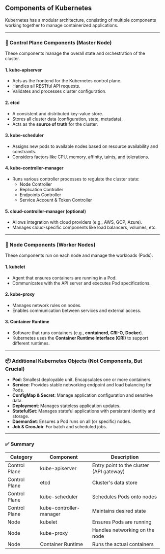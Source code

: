 ## Components of Kubernetes

Kubernetes has a modular architecture, consisting of multiple components working together to manage containerized applications.

---

### 🧠 Control Plane Components (Master Node)

These components manage the overall state and orchestration of the cluster.

#### 1. **kube-apiserver**
- Acts as the frontend for the Kubernetes control plane.
- Handles all RESTful API requests.
- Validates and processes cluster configuration.

#### 2. **etcd**
- A consistent and distributed key-value store.
- Stores all cluster data (configuration, state, metadata).
- Acts as the **source of truth** for the cluster.

#### 3. **kube-scheduler**
- Assigns new pods to available nodes based on resource availability and constraints.
- Considers factors like CPU, memory, affinity, taints, and tolerations.

#### 4. **kube-controller-manager**
- Runs various controller processes to regulate the cluster state:
  - Node Controller
  - Replication Controller
  - Endpoints Controller
  - Service Account & Token Controller

#### 5. **cloud-controller-manager** (optional)
- Allows integration with cloud providers (e.g., AWS, GCP, Azure).
- Manages cloud-specific components like load balancers, volumes, etc.

---

### 🧱 Node Components (Worker Nodes)

These components run on each node and manage the workloads (Pods).

#### 1. **kubelet**
- Agent that ensures containers are running in a Pod.
- Communicates with the API server and executes Pod specifications.

#### 2. **kube-proxy**
- Manages network rules on nodes.
- Enables communication between services and external access.

#### 3. **Container Runtime**
- Software that runs containers (e.g., **containerd**, **CRI-O**, **Docker**).
- Kubernetes uses the **Container Runtime Interface (CRI)** to support different runtimes.

---

### 📦 Additional Kubernetes Objects (Not Components, But Crucial)

- **Pod**: Smallest deployable unit. Encapsulates one or more containers.
- **Service**: Provides stable networking endpoint and load balancing for Pods.
- **ConfigMap & Secret**: Manage application configuration and sensitive data.
- **Deployment**: Manages stateless application updates.
- **StatefulSet**: Manages stateful applications with persistent identity and storage.
- **DaemonSet**: Ensures a Pod runs on all (or specific) nodes.
- **Job & CronJob**: For batch and scheduled jobs.

---

### ✅ Summary

| Category          | Component              | Description                                      |
|------------------|------------------------|--------------------------------------------------|
| Control Plane     | kube-apiserver         | Entry point to the cluster (API gateway)         |
| Control Plane     | etcd                   | Cluster's data store                             |
| Control Plane     | kube-scheduler         | Schedules Pods onto nodes                        |
| Control Plane     | kube-controller-manager| Maintains desired state                          |
| Node              | kubelet                | Ensures Pods are running                         |
| Node              | kube-proxy             | Handles networking on the node                   |
| Node              | Container Runtime      | Runs the actual containers                       |

